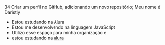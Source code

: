 34 Criar um perfil no GitHub, adicionando um novo repositório; 
Meu nome é Daristly
- Estou estudando na Alura
- Estou me desenvolvendo na linguagem JavaScript
- Utilizo esse espaço para minha organização e
- estou estudando na [alura](https://media.tenor.com/fKKQFKCaGbwAAAAM/vybz-kartel.gif)
